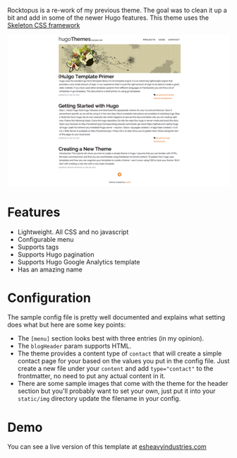 Rocktopus is a re-work of my previous theme. The goal was to clean it up a bit and add in some of the newer Hugo features.
This theme uses the [Skeleton CSS framework](http://getskeleton.com/)

![Theme screenshot](images/screenshot.png)

# Features
* Lightweight. All CSS and no javascript
* Configurable menu
* Supports tags
* Supports Hugo pagination
* Supports Hugo Google Analytics template
* Has an amazing name


# Configuration
The sample config file is pretty well documented and explains what setting does what but here are some key points:

* The `[menu]` section looks best with three entries (in my opinion).
* The `blogHeader` param supports HTML.
* The theme provides a content type of `contact` that will create a simple contact page for your based on the values you put in the config file. Just create a new file under your `content` and add `type="contact"` to the frontmatter, no need to put any actual content in it.
* There are some sample images that come with the theme for the header section but you'll probably want to set your own, just put it into your `static/img` directory update the filename in your config.

# Demo
You can see a live version of this template at [esheavyindustries.com](http://esheavyindustries.com)
